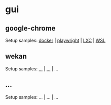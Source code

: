 # gui
## google-chrome
Setup samples: [docker](google-chrome/samples/0.md) | [playwright](google-chrome/samples/1.md) | [LXC](https://ubuntu.com/server/docs/containers-lxd) | [WSL](https://learn.microsoft.com/en-us/windows/wsl/tutorials/gui-apps#install-google-chrome-for-linux)
## wekan
Setup samples: […](wekan/samples/0.md) | […]() | …
## …
Setup samples: … | … | …

